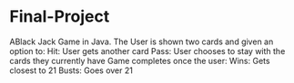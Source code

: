 # Final-Project
ABlack Jack Game in Java.
The User is shown two cards and given an option to:
Hit: User gets another card
Pass: User chooses to stay with the cards they currently have
Game completes once the user:
Wins: Gets closest to 21
Busts: Goes over 21
